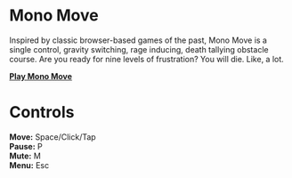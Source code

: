 # Mono Move

Inspired by classic browser-based games of the past, Mono Move is a single control, gravity switching, rage inducing, death tallying obstacle course. Are you ready for nine levels of frustration? You will die. Like, a lot.

[**Play Mono Move**](https://jackrugile.com/mono-move/)

# Controls

**Move:** Space/Click/Tap\
**Pause:** P\
**Mute:** M\
**Menu:** Esc
